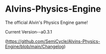 # Alvins-Physics-Engine
The official Alvin's Physics Engine game!

Current Version--a0.3.1

(https://github.com/SemiCycle/Alvins-Physics-Engine/blob/main/Changelog)
